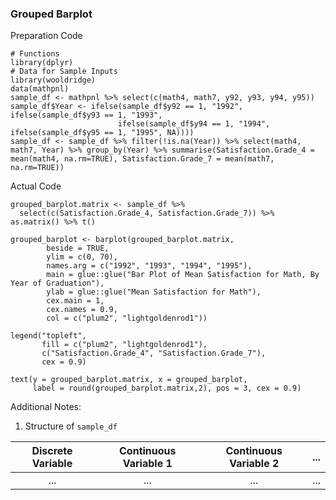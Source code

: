### Grouped Barplot
Preparation Code
```
# Functions
library(dplyr)
# Data for Sample Inputs
library(wooldridge)
data(mathpnl)
sample_df <- mathpnl %>% select(c(math4, math7, y92, y93, y94, y95))
sample_df$Year <- ifelse(sample_df$y92 == 1, "1992", ifelse(sample_df$y93 == 1, "1993",
                        ifelse(sample_df$y94 == 1, "1994", ifelse(sample_df$y95 == 1, "1995", NA))))
sample_df <- sample_df %>% filter(!is.na(Year)) %>% select(math4, math7, Year) %>% group_by(Year) %>% summarise(Satisfaction.Grade_4 = mean(math4, na.rm=TRUE), Satisfaction.Grade_7 = mean(math7, na.rm=TRUE))
```
Actual Code
```
grouped_barplot.matrix <- sample_df %>%
  select(c(Satisfaction.Grade_4, Satisfaction.Grade_7)) %>% as.matrix() %>% t()

grouped_barplot <- barplot(grouped_barplot.matrix,
        beside = TRUE,
        ylim = c(0, 70),
        names.arg = c("1992", "1993", "1994", "1995"),
        main = glue::glue("Bar Plot of Mean Satisfaction for Math, By Year of Graduation"),
        ylab = glue::glue("Mean Satisfaction for Math"),
        cex.main = 1,
        cex.names = 0.9,
        col = c("plum2", "lightgoldenrod1"))

legend("topleft",
       fill = c("plum2", "lightgoldenrod1"),
       c("Satisfaction.Grade_4", "Satisfaction.Grade_7"),
       cex = 0.9)

text(y = grouped_barplot.matrix, x = grouped_barplot,
     label = round(grouped_barplot.matrix,2), pos = 3, cex = 0.9)
```
Additional Notes:
1. Structure of `sample_df`

| Discrete Variable | Continuous Variable 1 | Continuous Variable 2 | ... |
| :---: | :---: | :---: | :---: |
| ... | ... | ... | ... |
